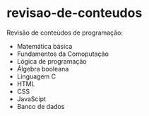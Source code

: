 # revisao-de-conteudos
Revisão de conteúdos de programação:

- Matemática básica
- Fundamentos da Comoputação
- Lógica de programação
- Álgebra booleana
- Linguagem C
- HTML
- CSS
- JavaScipt
- Banco de dados
